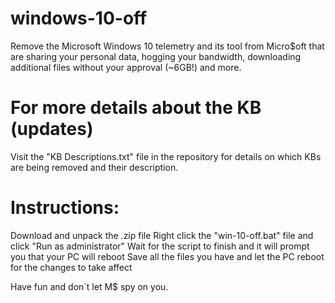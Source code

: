 # windows-10-off
Remove the Microsoft Windows 10 telemetry and its tool from Micro$oft that are sharing your personal data, hogging your bandwidth, downloading additional files without your approval (~6GB!) and more.

# For more details about the KB (updates)
Visit the "KB Descriptions.txt" file in the repository for details on which KBs are being removed and their description.

# Instructions:
  Download and unpack the .zip file
  Right click the "win-10-off.bat" file and click "Run as administrator"
  Wait for the script to finish and it will prompt you that your PC will reboot
  Save all the files you have and let the PC reboot for the changes to take affect

Have fun and don`t let M$ spy on you.
